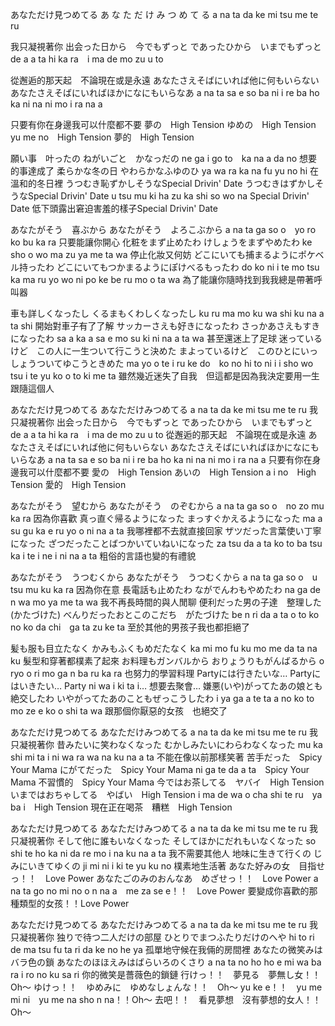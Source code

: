 あなただけ見つめてる
あ な た だ け み つ  め て る
a na ta da ke mi tsu me te ru

我只凝視著你
出会った日から　今でもずっと
であったひから　いまでもずっと
de a a ta hi ka ra　i ma de mo zu u to

從邂逅的那天起　不論現在或是永遠
あなたさえそばにいれば他に何もいらない
あなたさえそばにいればほかになにもいらなあ
a na ta sa e so ba ni i re ba ho ka ni na ni mo i ra na a

只要有你在身邊我可以什麼都不要
夢の　High Tension
ゆめの　High Tension
yu me no　High Tension
夢的　High Tension

願い事　叶ったの
ねがいごと　かなっだの
ne ga i go to　ka na a da no
想要的事達成了
柔らかな冬の日
やわらかなふゆのひ
ya wa ra ka na fu yu no hi
在溫和的冬日裡
うつむき恥ずかしそうなSpecial Drivin' Date
うつむきはずかしそうなSpecial Drivin' Date
u tsu mu ki ha zu ka shi so wo na Special Drivin' Date
低下頭露出窘迫害羞的樣子Special Drivin' Date

あなたがそう　喜ぶから
あなたがそう　よろこぶから
a na ta ga so o　yo ro ko bu ka ra
只要能讓你開心
化粧をまず止めたわ
けしょうをまずやめたわ
ke sho o wo ma zu ya me ta wa
停止化妝又何妨
どこにいても捕まるようにポケベル持ったわ
どこにいてもつかまるようにぽけべるもったわ
do ko ni i te mo tsu ka ma ru yo wo ni po ke be ru mo o ta wa
為了能讓你隨時找到我我總是帶著呼叫器

車も詳しくなったし
くるまもくわしくなったし
ku ru ma mo ku wa shi ku na a ta shi
開始對車子有了了解
サッカーさえも好きになったわ
さっかあさえもすきになったわ
sa a ka a sa e mo su ki ni na a ta wa
甚至還迷上了足球
迷っているけど　この人に一生ついて行こうと決めた
まよっているけど　このひとにいっしょうついてゆこうときめた
ma yo o te i ru ke do　ko no hi to ni i i sho wo tsu i te yu ko o to ki me ta
雖然幾近迷失了自我　但這都是因為我決定要用一生跟隨這個人

あなただけ見つめてる
あなただけみつめてる
a na ta da ke mi tsu me te ru
我只凝視著你
出会った日から　今でもずっと
であったひから　いまでもずっと
de a a ta hi ka ra　i ma de mo zu u to
從邂逅的那天起　不論現在或是永遠
あなたさえそばにいれば他に何もいらない
あなたさえそばにいればほかになにもいらなあ
a na ta sa e so ba ni i re ba ho ka ni na ni mo i ra na a
只要有你在身邊我可以什麼都不要
愛の　High Tension
あいの　High Tension
a i no　High Tension
愛的　High Tension

あなたがそう　望むから
あなたがそう　のぞむから
a na ta ga so o　no zo mu ka ra
因為你喜歡
真っ直ぐ帰るようになった
まっすぐかえるようになった
ma a su gu ka e ru yo o ni na a ta
我哪裡都不去就直接回家
ザツだった言葉使い丁寧になった
ざつだったことばつかいていねいになった
za tsu da a ta ko to ba tsu ka i te i ne i ni na a ta
粗俗的言語也變的有禮貌

あなたがそう　うつむくから
あなたがそう　うつむくから
a na ta ga so o　u tsu mu ku ka ra
因為你在意
長電話も止めたわ
ながでんわもやめたわ
na ga de n wa mo ya me ta wa
我不再長時間的與人閒聊
便利だった男の子達　整理した(かたづけた)
べんりだったおとこのこだち　がたづけた
be n ri da a ta o to ko no ko da chi　ga ta zu ke ta
至於其他的男孩子我也都拒絕了

髪も服も目立たなく
かみもふくもめだたなく
ka mi mo fu ku mo me da ta na ku
髮型和穿著都樸素了起來
お料理もガンバルから
おりょうりもがんばるから
o ryo o ri mo ga n ba ru ka ra
也努力的學習料理
Partyには行きたいな…
Partyにはいきたい…
Party ni wa i ki ta i…
想要去聚會…
嫌悪(いや)がってたあの娘とも絶交したわ
いやがってたあのこともぜっこうしたわ
i ya ga a te ta a no ko to mo ze e ko o shi ta wa
跟那個你厭惡的女孩　也絕交了

あなただけ見つめてる
あなただけみつめてる
a na ta da ke mi tsu me te ru
我只凝視著你
昔みたいに笑わなくなった
むかしみたいにわらわなくなった
mu ka shi mi ta i ni wa ra wa na ku na a ta
不能在像以前那樣笑著
苦手だった　Spicy Your Mama
にがてだった　Spicy Your Mama
ni ga te da a ta　Spicy Your Mama
不習慣的　Spicy Your Mama
今ではお茶してる　ヤバイ　High Tension
いまではおちゃしてる　やばい　High Tension
i ma de wa o cha shi te ru　ya ba i　High Tension
現在正在喝茶　糟糕　High Tension

あなただけ見つめてる
あなただけみつめてる
a na ta da ke mi tsu me te ru
我只凝視著你
そして他に誰もいなくなった
そしてほかにだれもいなくなった
so shi te ho ka ni da re mo i na ku na a ta
我不需要其他人
地味に生きて行くの
じみにいきてゆくの
ji mi ni i ki te yu ku no
樸素地生活著
あなた好みの女　目指せっ！！　Love Power
あなたごのみのおんなあ　めざせっ！！　Love Power
a na ta go no mi no o n na a　me za se e！！　Love Power
要變成你喜歡的那種類型的女孩！！Love Power

あなただけ見つめてる
あなただけみつめてる
a na ta da ke mi tsu me te ru
我只凝視著你
独りで待つ二人だけの部屋
ひとりでまつふたりだけのへや
hi to ri de ma tsu fu ta ri da ke no he ya
孤單地守候在我倆的房間裡
あなたの微笑みはバラ色の鎖
あなたのほほえみはばらいろのくさり
a na ta no ho ho e mi wa ba ra i ro no ku sa ri
你的微笑是薔薇色的鎖鏈
行けっ！！　夢見る　夢無し女！！　Oh～
ゆけっ！！　ゆめみに　ゆめなしょんな！！　Oh～
yu ke e！！　yu me mi ni　yu me na sho n na！！Oh～
去吧！！　看見夢想　沒有夢想的女人！！Oh～